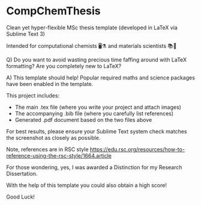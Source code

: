 # CompChemThesis
Clean yet hyper-flexible MSc thesis template (developed in LaTeX via Sublime Text 3) 

Intended for computational chemists 🖥️⚗️ and materials scientists 📚🥼

Q) Do you want to avoid wasting precious time faffing around with LaTeX formatting? Are you completely new to LaTeX? 

A) This template should help! Popular required maths and science packages have been enabled in the template.

This project includes:
- The main .tex file (where you write your project and attach images)
- The accompanying .bib file (where you carefully list references)
- Generated .pdf document based on the two files above

For best results, please ensure your Sublime Text system check matches the screenshot as closely as possible.

Note, references are in RSC style https://edu.rsc.org/resources/how-to-reference-using-the-rsc-style/1664.article

For those wondering, yes, I was awarded a Distinction for my Research Dissertation. 

With the help of this template you could also obtain a high score!

Good Luck!

